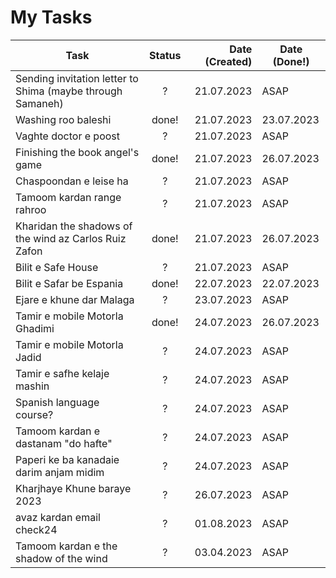 # My Tasks

| Task        | Status   |  Date (Created)  |  Date (Done!)   |
| ------------- |:-------------:| -----:| --- |
| Sending invitation letter to Shima (maybe through Samaneh) | ? | 21.07.2023 | ASAP |
| Washing roo baleshi | done! | 21.07.2023 | 23.07.2023 |
| Vaghte doctor e poost | ? | 21.07.2023 | ASAP |
| Finishing the book angel's game | done! | 21.07.2023 | 26.07.2023 |
| Chaspoondan e leise ha | ? | 21.07.2023 | ASAP |
| Tamoom kardan range rahroo | ? | 21.07.2023 | ASAP |
| Kharidan the shadows of the wind az Carlos Ruiz Zafon | done! | 21.07.2023 | 26.07.2023 |
| Bilit e Safe House | ? | 21.07.2023 | ASAP |
| Bilit e Safar be Espania | done! | 22.07.2023 | 22.07.2023 |
| Ejare e khune dar Malaga | ? | 23.07.2023 | ASAP |
| Tamir e mobile Motorla Ghadimi | done! | 24.07.2023 | 26.07.2023 |
| Tamir e mobile Motorla Jadid | ? | 24.07.2023 | ASAP |
| Tamir e safhe kelaje mashin | ? | 24.07.2023 | ASAP |
| Spanish language course? | ? | 24.07.2023 | ASAP |
| Tamoom kardan e dastanam "do hafte" | ? | 24.07.2023 | ASAP |
| Paperi ke ba kanadaie darim anjam midim | ? | 24.07.2023 | ASAP |
| Kharjhaye Khune baraye 2023 | ? | 26.07.2023 | ASAP |
| avaz kardan email check24 | ? | 01.08.2023 | ASAP |
| Tamoom kardan e the shadow of the wind | ? | 03.04.2023 | ASAP |



